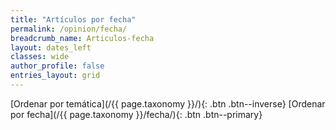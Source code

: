 ```yaml
---
title: "Artículos por fecha"
permalink: /opinion/fecha/
breadcrumb_name: Articulos-fecha
layout: dates_left
classes: wide
author_profile: false
entries_layout: grid
---
```


[Ordenar por temática](/{{ page.taxonomy }}/){: .btn .btn--inverse} [Ordenar por fecha](/{{ page.taxonomy }}/fecha/){: .btn .btn--primary}
